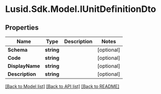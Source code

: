 # Lusid.Sdk.Model.IUnitDefinitionDto
## Properties

Name | Type | Description | Notes
------------ | ------------- | ------------- | -------------
**Schema** | **string** |  | [optional] 
**Code** | **string** |  | [optional] 
**DisplayName** | **string** |  | [optional] 
**Description** | **string** |  | [optional] 

[[Back to Model list]](../README.md#documentation-for-models) [[Back to API list]](../README.md#documentation-for-api-endpoints) [[Back to README]](../README.md)

